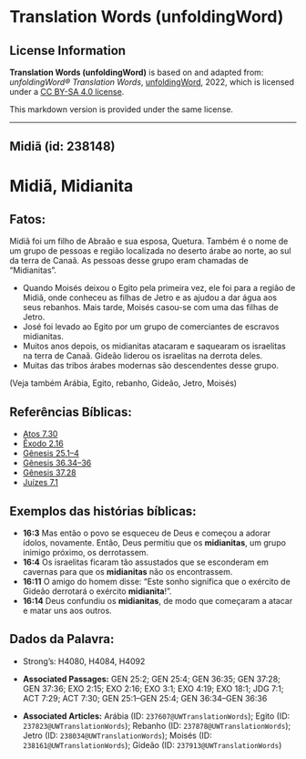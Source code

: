 # Translation Words (unfoldingWord)

## License Information

**Translation Words (unfoldingWord)** is based on and adapted from: _unfoldingWord® Translation Words_, [unfoldingWord](https://unfoldingword.org/utw), 2022, which is licensed under a [CC BY-SA 4.0 license](https://creativecommons.org/licenses/by-sa/4.0/legalcode.en).

This markdown version is provided under the same license.



--------------------------------

## Midiã (id: 238148)

Midiã, Midianita
================

Fatos:
------

Midiã foi um filho de Abraão e sua esposa, Quetura. Também é o nome de um grupo de pessoas e região localizada no deserto árabe ao norte, ao sul da terra de Canaã. As pessoas desse grupo eram chamadas de “Midianitas”.

* Quando Moisés deixou o Egito pela primeira vez, ele foi para a região de Midiã, onde conheceu as filhas de Jetro e as ajudou a dar água aos seus rebanhos. Mais tarde, Moisés casou\-se com uma das filhas de Jetro.
* José foi levado ao Egito por um grupo de comerciantes de escravos midianitas.
* Muitos anos depois, os midianitas atacaram e saquearam os israelitas na terra de Canaã. Gideão liderou os israelitas na derrota deles.
* Muitas das tribos árabes modernas são descendentes desse grupo.

(Veja também Arábia, Egito, rebanho, Gideão, Jetro, Moisés)

Referências Bíblicas:
---------------------

* [Atos 7\.30](https://ref.ly/Acts7:30)
* [Êxodo 2\.16](https://ref.ly/Exod2:16)
* [Gênesis 25\.1–4](https://ref.ly/Gen25:1-Gen25:4)
* [Gênesis 36\.34–36](https://ref.ly/Gen36:34-Gen36:36)
* [Gênesis 37\.28](https://ref.ly/Gen37:28)
* [Juízes 7\.1](https://ref.ly/Judg7:1)

Exemplos das histórias bíblicas:
--------------------------------

* **16:3** Mas então o povo se esqueceu de Deus e começou a adorar ídolos, novamente. Então, Deus permitiu que os **midianitas**, um grupo inimigo próximo, os derrotassem.
* **16:4** Os israelitas ficaram tão assustados que se esconderam em cavernas para que os **midianitas** não os encontrassem.
* **16:11** O amigo do homem disse: “Este sonho significa que o exército de Gideão derrotará o exército **midianita**!”.
* **16:14** Deus confundiu os **midianitas**, de modo que começaram a atacar e matar uns aos outros.

Dados da Palavra:
-----------------

* Strong’s: H4080, H4084, H4092

* **Associated Passages:** GEN 25:2; GEN 25:4; GEN 36:35; GEN 37:28; GEN 37:36; EXO 2:15; EXO 2:16; EXO 3:1; EXO 4:19; EXO 18:1; JDG 7:1; ACT 7:29; ACT 7:30; GEN 25:1–GEN 25:4; GEN 36:34–GEN 36:36
* **Associated Articles:** Arábia (ID: `237607@UWTranslationWords`); Egito (ID: `237823@UWTranslationWords`); Rebanho (ID: `237878@UWTranslationWords`); Jetro (ID: `238034@UWTranslationWords`); Moisés (ID: `238161@UWTranslationWords`); Gideão (ID: `237913@UWTranslationWords`)

